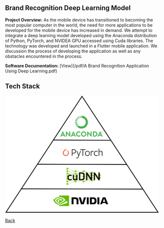## Brand Recognition Deep Learning Model 

**Project Overview:** As the mobile device has transitioned to becoming the most popular computer in the world, the need for more applications to be developed for the mobile device has increased in demand.  We attempt to integrate a deep learning model developed using the Anaconda distribution of Python, PyTorch, and NVIDEA GPU accessed using Cuda libraries.  The technology was developed and launched in a Flutter mobile application.  We discussion the process of developing the application as well as any obstacles encountered in the process.     


**Software Documentation:** [View](/pdf/A Brand Recognition Application Using Deep Learning.pdf)    

## Tech Stack

<img src="images/DL Tech Stack.png?raw=true"/>


[Back](/index.md) 

<!--For more details see [GitHub Flavored Markdown](https://guides.github.com/features/mastering-markdown/).-->

